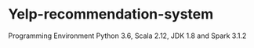 # Yelp-recommendation-system
Programming Environment
Python 3.6, Scala 2.12, JDK 1.8 and Spark 3.1.2

